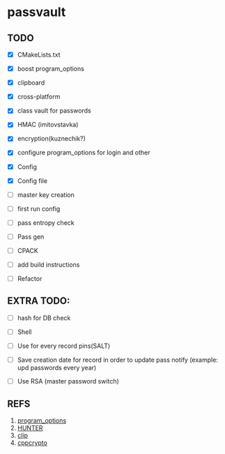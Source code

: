 # passvault

## TODO

- [x] CMakeLists.txt
- [x] boost program_options
- [x] clipboard
- [x] cross-platform
- [x] class vault for passwords
- [x] HMAC (imitovstavka)
- [x] encryption(kuznechik?)
- [x] configure program_options for login and other
- [x] Config
- [x] Config file 
- [ ] master key creation
- [ ] first run config
- [ ] pass entropy check
- [ ] Pass gen
- [ ] CPACK
- [ ] add build instructions
- [ ] Refactor


## EXTRA TODO:
- [ ] hash for DB check
- [ ] Shell
- [ ] Use for every record pins(SALT)
- [ ] Save creation date for record in order to update pass notify (example: upd passwords every year)
- [ ] Use RSA (master password switch)


## REFS

1. [program_options](https://www.boost.org/doc/libs/1_81_0/doc/html/program_options.html)
2. [HUNTER](https://hunter.readthedocs.io/en/latest/quick-start/boost-components.html#)
3. [clip](https://github.com/dacap/clip/wiki#who-is-using-clip)
4. [cppcrypto](https://cppcrypto.sourceforge.net/)
